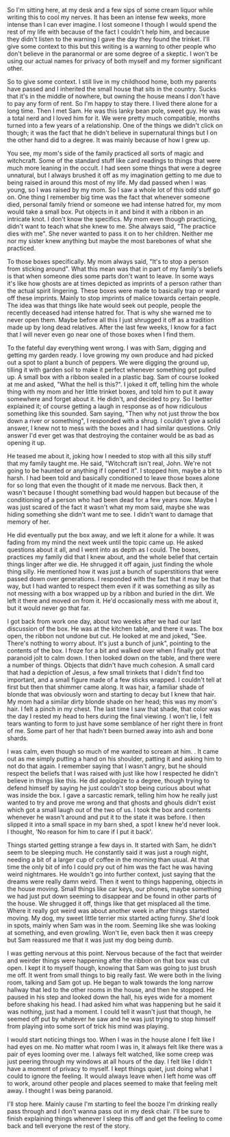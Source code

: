 So I'm sitting here, at my desk and a few sips of some cream liquor while writing this to cool my nerves. It has been an intense few weeks, more intense than I can ever imagine. I lost someone I though I would spend the rest of my life with because of the fact I couldn't help him, and because they didn't listen to the warning I gave the day they found the trinket. I'll give some context to this but this writing is a warning to other people who don't believe in the paranormal or are some degree of a skeptic. I won't be using our actual names for privacy of both myself and my former significant other.

So to give some context. I still live in my childhood home, both my parents have passed and I inherited the small house that sits in the country. Sucks that it's in the middle of nowhere, but owning the house means I don't have to pay any form of rent. So I'm happy to stay there. I lived there alone for a long time. Then I met Sam. He was this lanky bean pole, sweet guy. He was a total nerd and I loved him for it. We were pretty much compatible, months turned into a few years of a relationship. One of the things we didn't click on though; it was the fact that he didn't believe in supernatural things but I on the other hand did to a degree. It was mainly because of how I grew up.

You see, my mom's side of the family practiced all sorts of magic and witchcraft. Some of the standard stuff like card readings to things that were much more leaning in the occult. I had seen some things that were a degree unnatural, but I always brushed it off as my imagination getting to me due to being raised in around this most of my life. My dad passed when I was young, so I was raised by my mom. So I saw a whole lot of this odd stuff go on. One thing I remember big time was the fact that whenever someone died, personal family friend or someone we had intense hatred for, my mom would take a small box. Put objects in it and bind it with a ribbon in an intricate knot. I don't know the specifics. My mom even though practicing, didn't want to teach what she knew to me. She always said, "The practice dies with me". She never wanted to pass it on to her children. Neither me nor my sister knew anything but maybe the most barebones of what she practiced.

To those boxes specifically. My mom always said, "It's to stop a person from sticking around". What this mean was that in part of my family's beliefs is that when someone dies some parts don't want to leave. In some ways it's like how ghosts are at times depicted as imprints of a person rather than the actual spirit lingering. These boxes were made to basically trap or ward off these imprints. Mainly to stop imprints of malice towards certain people. The idea was that things like hate would seek out people, people the recently deceased had intense hatred for. That is why she warned me to never open them. Maybe before all this I just shrugged it off as a tradition made up by long dead relatives. After the last few weeks, I know for a fact that I will never even go near one of those boxes when I find them.

To the fateful day everything went wrong. I was with Sam, digging and getting my garden ready. I love growing my own produce and had picked out a spot to plant a bunch of peppers. We were digging the ground up, tilling it with garden soil to make it perfect whenever something got pulled up. A small box with a ribbon sealed in a plastic bag. Sam of course looked at me and asked, "What the hell is this?". I joked it off, telling him the whole thing with my mom and her little trinket boxes, and told him to put it away somewhere and forget about it. He didn't, and decided to pry. So I better explained it; of course getting a laugh in response as of how ridiculous something like this sounded. Sam saying, "Then why not just throw the box down a river or something", I responded with a shrug. I couldn't give a solid answer, I knew not to mess with the boxes and I had similar questions. Only answer I'd ever get was that destroying the container would be as bad as opening it up.

He teased me about it, joking how I needed to stop with all this silly stuff that my family taught me. He said, "Witchcraft isn't real, John. We're not going to be haunted or anything if I opened it". I stopped him, maybe a bit to harsh. I had been told and basically conditioned to leave those boxes alone for so long that even the thought of it made me nervous. Back then, it wasn't because I thought something bad would happen but because of the conditioning of a person who had been dead for a few years now. Maybe I was just scared of the fact it wasn't what my mom said, maybe she was hiding something she didn't want me to see. I didn't want to damage that memory of her.

He did eventually put the box away, and we left it alone for a while. It was fading from my mind the next week until the topic came up. He asked questions about it all, and I went into as depth as I could. The boxes, practices my family did that I knew about, and the whole belief that certain things linger after we die. He shrugged it off again, just finding the whole thing silly. He mentioned how it was just a bunch of superstitions that were passed down over generations. I responded with the fact that it may be that way, but I had wanted to respect them even if it was something as silly as not messing with a box wrapped up by a ribbon and buried in the dirt. We left it there and moved on from it. He'd occasionally mess with me about it, but it would never go that far.

I got back from work one day, about two weeks after we had our last discussion of the box. He was at the kitchen table, and there it was. The box open, the ribbon not undone but cut. He looked at me and joked, "See. There's nothing to worry about. It's just a bunch of junk", pointing to the contents of the box. I froze for a bit and walked over when I finally got that paranoid jolt to calm down. I then looked down on the table, and there were a number of things. Objects that didn't have much cohesion. A small card that had a depiction of Jesus, a few small trinkets that I didn't find too important, and a small figure made of a few sticks wrapped. I couldn't tell at first but then that shimmer came along. It was hair, a familiar shade of blonde that was obviously worn and starting to decay but I knew that hair. My mom had a similar dirty blonde shade on her head; this was my mom's hair. I felt a pinch in my chest. The last time I saw that shade, that color was the day I rested my head to hers during the final viewing. I won't lie, I felt tears wanting to form to just have some semblance of her right there in front of me. Some part of her that hadn't been burned away into ash and bone shards.

I was calm, even though so much of me wanted to scream at him. . It came out as me simply putting a hand on his shoulder, patting it and asking him to not do that again. I remember saying that I wasn't angry, but he should respect the beliefs that I was raised with just like how I respected he didn't believe in things like this. He did apologize to a degree, though trying to defend himself by saying he just couldn't stop being curious about what was inside the box. I gave a sarcastic remark, telling him how he really just wanted to try and prove me wrong and that ghosts and ghouls didn't exist which got a small laugh out of the two of us. I took the box and contents whenever he wasn't around and put it to the state it was before. I then slipped it into a small space in my barn shed, a spot I knew he'd never look. I thought, 'No reason for him to care if I put it back'.

Things started getting strange a few days in. It started with Sam, he didn't seem to be sleeping much. He constantly said it was just a rough night, needing a bit of a larger cup of coffee in the morning than usual. At that time the only bit of info I could pry out of him was the fact he was having weird nightmares. He wouldn't go into further context, just saying that the dreams were really damn weird. Then it went to things happening, objects in the house moving. Small things like car keys, our phones, maybe something we had just put down seeming to disappear and be found in other parts of the house. We shrugged it off, things like that get misplaced all the time. Where it really got weird was about another week in after things started moving. My dog, my sweet little terrier mix started acting funny. She'd look in spots, mainly when Sam was in the room. Seeming like she was looking at something, and even growling. Won't lie, even back then it was creepy but Sam reassured me that it was just my dog being dumb.

I was getting nervous at this point. Nervous because of the fact that weirder and weirder things were happening after the ribbon on that box was cut open. I kept it to myself though, knowing that Sam was going to just brush me off. It went from small things to big really fast. We were both in the living room, talking and Sam got up. He began to walk towards the long narrow hallway that led to the other rooms in the house, and then he stopped. He paused in his step and looked down the hall, his eyes wide for a moment before shaking his head. I had asked him what was happening but he said it was nothing, just had a moment. I could tell it wasn't just that though, he seemed off put by whatever he saw and he was just trying to stop himself from playing into some sort of trick his mind was playing.

I would start noticing things too. When I was in the house alone I felt like I had eyes on me. No matter what room I was in, it always felt like there was a pair of eyes looming over me. I always felt watched, like some creep was just peering through my windows at all hours of the day. I felt like I didn't have a moment of privacy to myself. I kept things quiet, just doing what I could to ignore the feeling. It would always leave when I left home was off to work, around other people and places seemed to make that feeling melt away. I thought I was being paranoid.

I'll stop here. Mainly cause I'm starting to feel the booze I'm drinking really pass through and I don't wanna pass out in my desk chair. I'll be sure to finish explaining things whenever I sleep this off and get the feeling to come back and tell everyone the rest of the story.